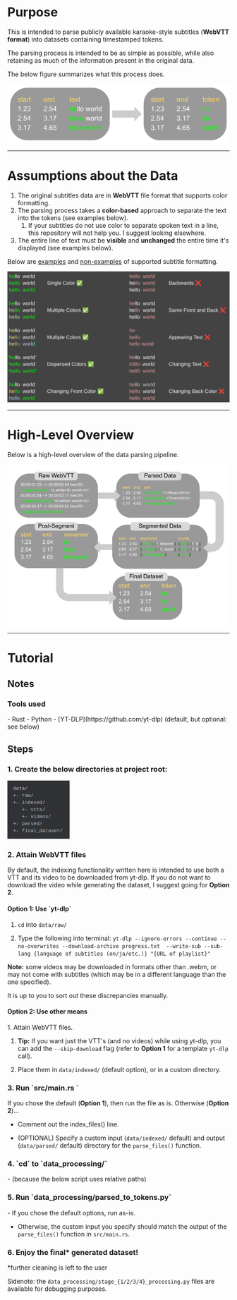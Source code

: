 <h1>Purpose</h1>

This is intended to parse publicly available karaoke-style subtitles (<b>WebVTT format</b>)
into datasets containing timestamped tokens.

The parsing process is intended to be as simple as possible,
while also retaining as much of the information present in the original data.

The below figure summarizes what this process does.

![image of process](about/input_output.png "Process")

___

<h1>Assumptions about the Data</h1>

1. The original subtitles data are in <b>WebVTT</b> file format that supports color formatting.
2. The parsing process takes a <b>color-based</b> approach to separate the text into the tokens (see examples below).
   1. If your subtitles do not use color to separate spoken text in a line, 
   this repository will not help you. I suggest looking elsewhere.
3. The entire line of text must be <b>visible</b> and <b>unchanged</b> the entire time it's displayed (see examples below).

Below are <u>examples</u> and <u>non-examples</u> of supported subtitle formatting.</h3>

![image of examples and nonexamples of supported color formats](about/examples.png "Examples")


---
<h1>High-Level Overview</h1>

Below is a high-level overview of the data parsing pipeline.

![Pipeline](about/pipeline.png "Pipeline")

___

<h1>Tutorial</h1>

<h2>Notes</h2>
<h3>Tools used</h3>
- Rust
- Python
- [YT-DLP](https://github.com/yt-dlp) (default, but optional: see below)

<h2>Steps</h2>
<h3>1. Create the below directories at project root:</h3>

![Directory Structure](about/directories.png)
<h3>2. Attain WebVTT files</h3>
<p>By default, the indexing functionality written here is intended to use both a VTT
and its video to be downloaded from yt-dlp. If you do not want to download the video 
while generating the dataset, I suggest going for <b>Option 2</b>.</p>
<h4>Option 1: Use `yt-dlp`</h4>

1. `cd` into `data/raw/`

2. Type the following into terminal:
`yt-dlp --ignore-errors --continue --no-overwrites --download-archive progress.txt 
    --write-sub --sub-lang {language of subtitles (en/ja/etc.)} "{URL of playlist}"`

<p><b>Note:</b> some videos may be downloaded in formats other than .webm, 
or may not come with subtitles (which may be in a different language
than the one specified).</p>

<p>It is up to you to sort out these discrepancies manually.</p>

<h4>Option 2: Use other means</h4>
1. Attain WebVTT files.

   1. <b>Tip:</b> If you want just the VTT's (and no videos) while using yt-dlp, you can add the `--skip-download` flag 
   (refer to <b>Option 1</b> for a template `yt-dlp` call).

2. Place them in `data/indexed/` (default option), or in a custom directory.

<h3>3. Run `src/main.rs `</h3>
If you chose the default (<b>Option 1</b>), then run the file as is.
Otherwise (<b>Option 2</b>)...

- Comment out the index_files() line.

- (OPTIONAL) Specify a custom input (`data/indexed/` default)
   and output (`data/parsed/` default) directory
   for the `parse_files()` function.

<h3>4. `cd` to `data_processing/` </h3>
- (because the below script uses relative paths)

<h3>5. Run `data_processing/parsed_to_tokens.py`</h3>
- If you chose the default options, run as-is.

- Otherwise, the custom input you specify should match the output of the `parse_files()` function in `src/main.rs`.

<h3>6. Enjoy the final* generated dataset!</h3>
*further cleaning is left to the user

Sidenote: the `data_processing/stage_{1/2/3/4}_processing.py` files are available for debugging purposes.










